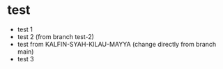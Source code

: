 # test
* test 1
* test 2 (from branch test-2)
* test from KALFIN-SYAH-KILAU-MAYYA (change directly from branch main)
* test 3
